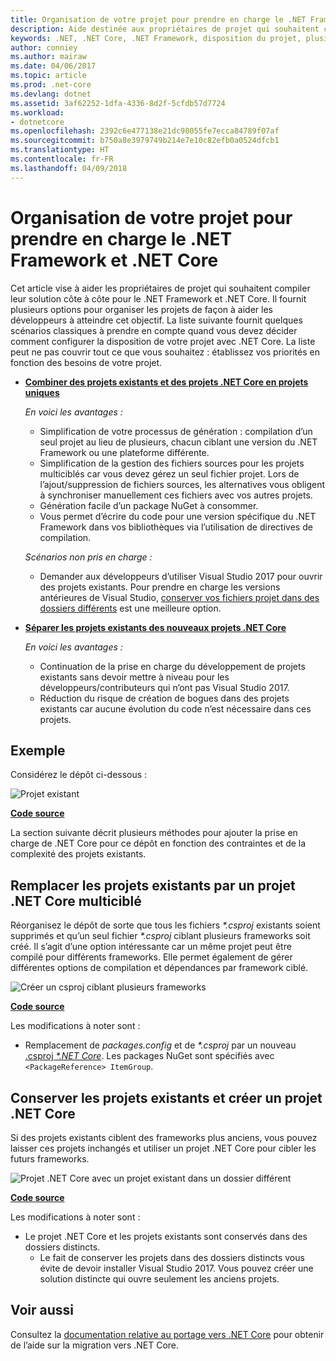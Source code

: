 ```yaml
---
title: Organisation de votre projet pour prendre en charge le .NET Framework et .NET Core
description: Aide destinée aux propriétaires de projet qui souhaitent compiler leur solution côte à côte pour le .NET Framework et .NET Core.
keywords: .NET, .NET Core, .NET Framework, disposition du projet, plusieurs frameworks
author: conniey
ms.author: mairaw
ms.date: 04/06/2017
ms.topic: article
ms.prod: .net-core
ms.devlang: dotnet
ms.assetid: 3af62252-1dfa-4336-8d2f-5cfdb57d7724
ms.workload:
- dotnetcore
ms.openlocfilehash: 2392c6e477138e21dc98055fe7ecca84789f07af
ms.sourcegitcommit: b750a8e3979749b214e7e10c82efb0a0524dfcb1
ms.translationtype: HT
ms.contentlocale: fr-FR
ms.lasthandoff: 04/09/2018
---
```

# <a name="organizing-your-project-to-support-net-framework-and-net-core"></a>Organisation de votre projet pour prendre en charge le .NET Framework et .NET Core

Cet article vise à aider les propriétaires de projet qui souhaitent compiler leur solution côte à côte pour le .NET Framework et .NET Core. Il fournit plusieurs options pour organiser les projets de façon à aider les développeurs à atteindre cet objectif. La liste suivante fournit quelques scénarios classiques à prendre en compte quand vous devez décider comment configurer la disposition de votre projet avec .NET Core. La liste peut ne pas couvrir tout ce que vous souhaitez : établissez vos priorités en fonction des besoins de votre projet.

* [**Combiner des projets existants et des projets .NET Core en projets uniques**][option-csproj]

  *En voici les avantages :*
  * Simplification de votre processus de génération : compilation d’un seul projet au lieu de plusieurs, chacun ciblant une version du .NET Framework ou une plateforme différente.
  * Simplification de la gestion des fichiers sources pour les projets multiciblés car vous devez gérez un seul fichier projet. Lors de l’ajout/suppression de fichiers sources, les alternatives vous obligent à synchroniser manuellement ces fichiers avec vos autres projets.
  * Génération facile d’un package NuGet à consommer.
  * Vous permet d’écrire du code pour une version spécifique du .NET Framework dans vos bibliothèques via l’utilisation de directives de compilation.

  *Scénarios non pris en charge :*
  * Demander aux développeurs d’utiliser Visual Studio 2017 pour ouvrir des projets existants. Pour prendre en charge les versions antérieures de Visual Studio, [conserver vos fichiers projet dans des dossiers différents](#support-vs) est une meilleure option.

* <a name="support-vs"></a>[**Séparer les projets existants des nouveaux projets .NET Core**][option-csproj-folder]

  *En voici les avantages :*
  * Continuation de la prise en charge du développement de projets existants sans devoir mettre à niveau pour les développeurs/contributeurs qui n’ont pas Visual Studio 2017.
  * Réduction du risque de création de bogues dans des projets existants car aucune évolution du code n’est nécessaire dans ces projets.

## <a name="example"></a>Exemple

Considérez le dépôt ci-dessous :

![Projet existant][example-initial-project]

[**Code source**][example-initial-project-code]

La section suivante décrit plusieurs méthodes pour ajouter la prise en charge de .NET Core pour ce dépôt en fonction des contraintes et de la complexité des projets existants.

## <a name="replace-existing-projects-with-a-multi-targeted-net-core-project"></a>Remplacer les projets existants par un projet .NET Core multiciblé

Réorganisez le dépôt de sorte que tous les fichiers *\*.csproj* existants soient supprimés et qu’un seul fichier *\*.csproj* ciblant plusieurs frameworks soit créé. Il s’agit d’une option intéressante car un même projet peut être compilé pour différents frameworks. Elle permet également de gérer différentes options de compilation et dépendances par framework ciblé.

![Créer un csproj ciblant plusieurs frameworks][example-csproj]

[**Code source**][example-csproj-code]

Les modifications à noter sont :
* Remplacement de *packages.config* et de *\*.csproj* par un nouveau [.csproj *\*.NET Core*][example-csproj-netcore]. Les packages NuGet sont spécifiés avec `<PackageReference> ItemGroup`.

## <a name="keep-existing-projects-and-create-a-net-core-project"></a>Conserver les projets existants et créer un projet .NET Core

Si des projets existants ciblent des frameworks plus anciens, vous pouvez laisser ces projets inchangés et utiliser un projet .NET Core pour cibler les futurs frameworks.

![Projet .NET Core avec un projet existant dans un dossier différent][example-csproj-different-folder]

[**Code source**][example-csproj-different-code]

Les modifications à noter sont :
* Le projet .NET Core et les projets existants sont conservés dans des dossiers distincts.
    * Le fait de conserver les projets dans des dossiers distincts vous évite de devoir installer Visual Studio 2017. Vous pouvez créer une solution distincte qui ouvre seulement les anciens projets.

## <a name="see-also"></a>Voir aussi

Consultez la [documentation relative au portage vers .NET Core][porting-doc] pour obtenir de l’aide sur la migration vers .NET Core.

[porting-doc]: index.md
[example-initial-project]: media/project-structure/project.png "Projet existant"
[example-initial-project-code]: https://github.com/dotnet/samples/tree/master/framework/libraries/migrate-library/

[example-csproj]: media/project-structure/project.csproj.png "Créer un csproj ciblant plusieurs frameworks"
[example-csproj-code]: https://github.com/dotnet/samples/tree/master/framework/libraries/migrate-library-csproj/
[example-csproj-netcore]: https://github.com/dotnet/samples/tree/master/framework/libraries/migrate-library-csproj/src/Car/Car.csproj

[example-csproj-different-folder]: media/project-structure/project.csproj.different.png "Projet .NET Core avec une bibliothèque de classes portable dans un dossier différent"
[example-csproj-different-code]: https://github.com/dotnet/samples/tree/master/framework/libraries/migrate-library-csproj-keep-existing/

[option-csproj]: #replace-existing-projects-with-a-multi-targeted-net-core-project
[option-csproj-folder]: #keep-existing-projects-and-create-a-net-core-project
